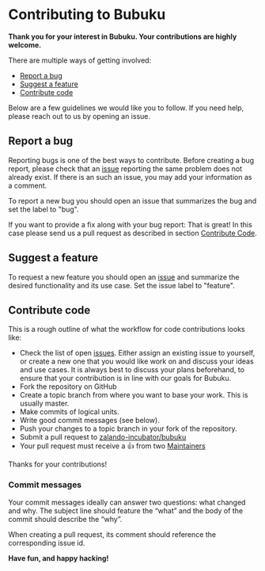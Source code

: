# Contributing to Bubuku

**Thank you for your interest in Bubuku. Your contributions are highly welcome.**

There are multiple ways of getting involved:

- [Report a bug](#report-a-bug) 
- [Suggest a feature](#suggest-a-feature) 
- [Contribute code](#contribute-code) 

Below are a few guidelines we would like you to follow.
If you need help, please reach out to us by opening an issue.

## Report a bug 
Reporting bugs is one of the best ways to contribute. Before creating a bug report, please check that an [issue](https://github.com/zalando-nakadi/bubuku/issues) reporting the same problem does not already exist. If there is an such an issue, you may add your information as a comment.

To report a new bug you should open an issue that summarizes the bug and set the label to "bug".

If you want to provide a fix along with your bug report: That is great! In this case please send us a pull request as described in section [Contribute Code](#contribute-code).

## Suggest a feature
To request a new feature you should open an [issue](https://github.com/zalando-nakadi/bubuku/issues/new) and summarize the desired functionality and its use case. Set the issue label to "feature".  

## Contribute code
This is a rough outline of what the workflow for code contributions looks like:
- Check the list of open [issues](https://github.com/zalando-nakadi/bubuku/issues). Either assign an existing issue to yourself, or create a new one that you would like work on and discuss your ideas and use cases. It is always best to discuss your plans beforehand, to ensure that your contribution is in line with our goals for Bubuku.
- Fork the repository on GitHub
- Create a topic branch from where you want to base your work. This is usually master.
- Make commits of logical units.
- Write good commit messages (see below).
- Push your changes to a topic branch in your fork of the repository.
- Submit a pull request to [zalando-incubator/bubuku](https://github.com/zalando-nakadi/bubuku)
- Your pull request must receive a :thumbsup: from two [Maintainers](https://github.com/zalando-nakadi/ubuku/blob/master/MAINTAINERS)

Thanks for your contributions!

### Commit messages
Your commit messages ideally can answer two questions: what changed and why. The subject line should feature the “what” and the body of the commit should describe the “why”.  

When creating a pull request, its comment should reference the corresponding issue id.

**Have fun, and happy hacking!**
